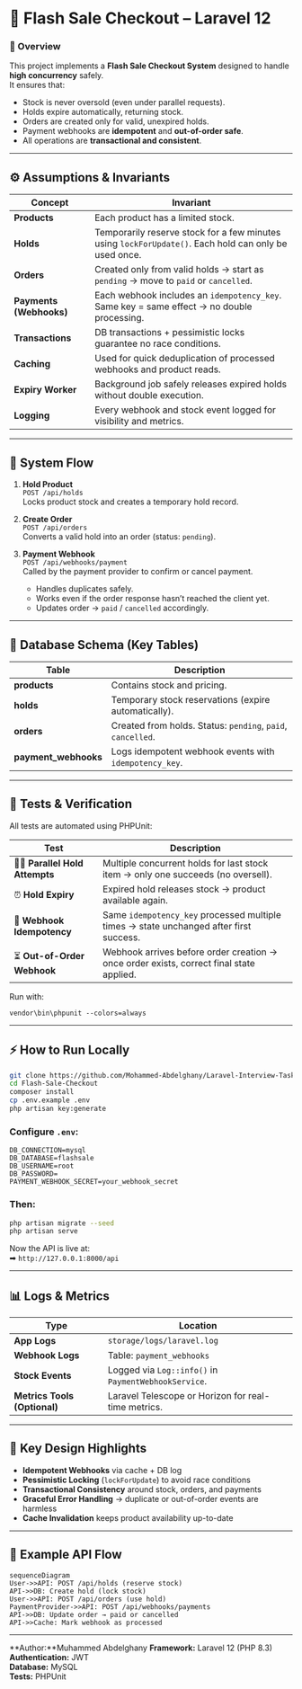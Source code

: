 
# 🧾 Flash Sale Checkout – Laravel 12 

### 🚀 Overview
This project implements a **Flash Sale Checkout System** designed to handle **high concurrency** safely.  
It ensures that:
- Stock is never oversold (even under parallel requests).
- Holds expire automatically, returning stock.
- Orders are created only for valid, unexpired holds.
- Payment webhooks are **idempotent** and **out-of-order safe**.
- All operations are **transactional and consistent**.
---

## ⚙️ Assumptions & Invariants

| Concept | Invariant |
|----------|------------|
| **Products** | Each product has a limited stock. |
| **Holds** | Temporarily reserve stock for a few minutes using `lockForUpdate()`. Each hold can only be used once. |
| **Orders** | Created only from valid holds → start as `pending` → move to `paid` or `cancelled`. |
| **Payments (Webhooks)** | Each webhook includes an `idempotency_key`. Same key = same effect → no double processing. |
| **Transactions** | DB transactions + pessimistic locks guarantee no race conditions. |
| **Caching** | Used for quick deduplication of processed webhooks and product reads. |
| **Expiry Worker** | Background job safely releases expired holds without double execution. |
| **Logging** | Every webhook and stock event logged for visibility and metrics. |

---

## 🧩 System Flow

1. **Hold Product**  
   `POST /api/holds`  
   Locks product stock and creates a temporary hold record.

2. **Create Order**  
   `POST /api/orders`  
   Converts a valid hold into an order (status: `pending`).

3. **Payment Webhook**  
   `POST /api/webhooks/payment`  
   Called by the payment provider to confirm or cancel payment.  
   - Handles duplicates safely.  
   - Works even if the order response hasn’t reached the client yet.  
   - Updates order → `paid` / `cancelled` accordingly.

---

## 🧱 Database Schema (Key Tables)

| Table | Description |
|--------|--------------|
| **products** | Contains stock and pricing. |
| **holds** | Temporary stock reservations (expire automatically). |
| **orders** | Created from holds. Status: `pending`, `paid`, `cancelled`. |
| **payment_webhooks** | Logs idempotent webhook events with `idempotency_key`. |

---

## 🧪 Tests & Verification

All tests are automated using PHPUnit:

| Test | Description |
|------|--------------|
| 🧍‍♂️ **Parallel Hold Attempts** | Multiple concurrent holds for last stock item → only one succeeds (no oversell). |
| ⏰ **Hold Expiry** | Expired hold releases stock → product available again. |
| 🔁 **Webhook Idempotency** | Same `idempotency_key` processed multiple times → state unchanged after first success. |
| ⏳ **Out-of-Order Webhook** | Webhook arrives before order creation → once order exists, correct final state applied. |

Run with:
```
vendor\bin\phpunit --colors=always
```
---

## ⚡ How to Run Locally

```bash
git clone https://github.com/Mohammed-Abdelghany/Laravel-Interview-Task-Flash-Sale-Checkout.git
cd Flash-Sale-Checkout
composer install
cp .env.example .env
php artisan key:generate
```
### Configure `.env`:
```
DB_CONNECTION=mysql
DB_DATABASE=flashsale
DB_USERNAME=root
DB_PASSWORD=
PAYMENT_WEBHOOK_SECRET=your_webhook_secret
```

### Then:
```bash
php artisan migrate --seed
php artisan serve
```
Now the API is live at:  
➡ `http://127.0.0.1:8000/api`

---

## 📊 Logs & Metrics

| Type | Location |
|------|-----------|
| **App Logs** | `storage/logs/laravel.log` |
| **Webhook Logs** | Table: `payment_webhooks` |
| **Stock Events** | Logged via `Log::info()` in `PaymentWebhookService`. |
| **Metrics Tools (Optional)** | Laravel Telescope or Horizon for real-time metrics. |

---
## 🧠 Key Design Highlights

- **Idempotent Webhooks** via cache + DB log  
- **Pessimistic Locking** (`lockForUpdate`) to avoid race conditions  
- **Transactional Consistency** around stock, orders, and payments  
- **Graceful Error Handling** → duplicate or out-of-order events are harmless  
- **Cache Invalidation** keeps product availability up-to-date  

---

## 🧭 Example API Flow

```
sequenceDiagram
User->>API: POST /api/holds (reserve stock)
API->>DB: Create hold (lock stock)
User->>API: POST /api/orders (use hold)
PaymentProvider->>API: POST /api/webhooks/payments
API->>DB: Update order → paid or cancelled
API->>Cache: Mark webhook as processed
```

---

**Author:**Muhammed Abdelghany 
**Framework:** Laravel 12 (PHP 8.3)  
**Authentication:** JWT  
**Database:** MySQL  
**Tests:** PHPUnit  

